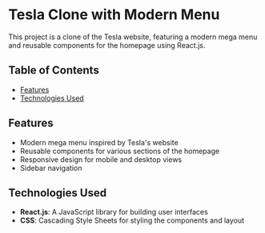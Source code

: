 # Tesla Clone with Modern Menu

This project is a clone of the Tesla website, featuring a modern mega menu and reusable components for the homepage using React.js.

## Table of Contents

- [Features](#features)
- [Technologies Used](#technologies-used)


## Features
- Modern mega menu inspired by Tesla's website
- Reusable components for various sections of the homepage
- Responsive design for mobile and desktop views
- Sidebar navigation

## Technologies Used

- **React.js**: A JavaScript library for building user interfaces
- **CSS**: Cascading Style Sheets for styling the components and layout
